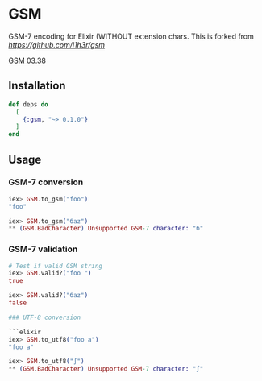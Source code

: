 # GSM

GSM-7 encoding for Elixir (WITHOUT extension chars. This is forked from _https://github.com/l1h3r/gsm_

[GSM 03.38](https://en.wikipedia.org/wiki/GSM_03.38)

## Installation

```elixir
def deps do
  [
    {:gsm, "~> 0.1.0"}
  ]
end
```

## Usage

### GSM-7 conversion

```elixir
iex> GSM.to_gsm("foo")
"foo"

iex> GSM.to_gsm("баz")
** (GSM.BadCharacter) Unsupported GSM-7 character: "б"
```

### GSM-7 validation

````elixir
# Test if valid GSM string
iex> GSM.valid?("foo ")
true

iex> GSM.valid?("баz")
false

### UTF-8 conversion

```elixir
iex> GSM.to_utf8("foo a")
"foo a"

iex> GSM.to_utf8("∫")
** (GSM.BadCharacter) Unsupported GSM-7 character: "∫"
````
